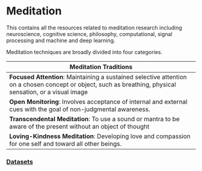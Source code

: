 # Meditation
This contains all the resources related to meditation research including neuroscience, cognitive science, philosophy, computational, signal processing and machine and deep learning.


Meditation techniques are broadly divided into four categories. 

| Meditation Traditions| 
| ------------- | 
| **Focused Attention**: Maintaining a sustained selective attention on a chosen concept or object, such as breathing, physical sensation, or a visual image| 
| **Open Monitoring**: Involves acceptance of internal and external cues with the goal of non-judgmental awareness.  |
| **Transcendental Meditation**: To use a sound or mantra to be aware of the present without an object of thought |
|**Loving-Kindness Meditation**: Developing love and compassion for one self and toward all other beings. |


### [Datasets](datasets.md)










